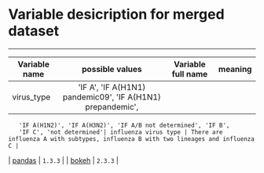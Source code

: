 # Variable desicription for merged dataset
***
| Variable name                          | possible values | Variable full name  | meaning        |
| -------------------------------------- | :-------------: | :-----------------: | :------------: |
| virus_type                             | 'IF A', 'IF A(H1N1) pandemic09', 'IF A(H1N1) prepandemic',
       'IF A(H1N2)', 'IF A(H3N2)', 'IF A/B not determined', 'IF B',
       'IF C', 'not determined'| influenza virus type | There are influenza A with subtypes, influenza B with two lineages and influenza C |
| [pandas](https://pandas.pydata.org/)   | `1.3.3`  |
| [bokeh](https://bokeh.org/)            | `2.3.3`  |
